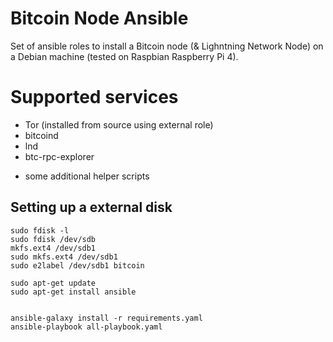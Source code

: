 # Bitcoin Node Ansible

Set of ansible roles to install a Bitcoin node (& Lighntning Network Node) on a Debian machine (tested on Raspbian Raspberry Pi 4).


# Supported services

- Tor (installed from source using external role)
- bitcoind
- lnd
- btc-rpc-explorer
+ some additional helper scripts


## Setting up a external disk

```
sudo fdisk -l
sudo fdisk /dev/sdb
mkfs.ext4 /dev/sdb1
sudo mkfs.ext4 /dev/sdb1
sudo e2label /dev/sdb1 bitcoin
```

```
sudo apt-get update
sudo apt-get install ansible


ansible-galaxy install -r requirements.yaml
ansible-playbook all-playbook.yaml
```